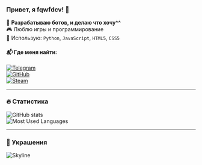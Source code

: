 ### Привет, я fqwfdcv! 👋  

🚀 **Разрабатываю ботов, и делаю что хочу^^**  
🎮 Люблю игры и программирование  
🔧 Использую: `Python`, `JavaScript`, `HTML5`, `CSS5`  

#### 📬 Где меня найти:  
[![Telegram](https://img.shields.io/badge/Telegram-26A5E4?style=for-the-badge&logo=telegram&logoColor=white)](https://t.me/logovo_ilyshi)  
[![GitHub](https://img.shields.io/badge/GitHub-100000?style=for-the-badge&logo=github&logoColor=white)](https://github.com/fqwfdcv)  
[![Steam](https://img.shields.io/badge/Steam-000000?style=for-the-badge&logo=steam&logoColor=white)](https://steamcommunity.com/id/fqwfdcv/)  

---

### 🔥 Статистика  
![GitHub stats](https://github-readme-stats.vercel.app/api?username=fqwfdcv&show_icons=true&theme=radical)  
![Most Used Languages](https://github-readme-stats.vercel.app/api/top-langs/?username=fqwfdcv&layout=compact&theme=radical)  

---

### 🎨 Украшения  
![Skyline](https://github.com/fqwfdcv/fqwfdcv/blob/main/skyline.gif)
